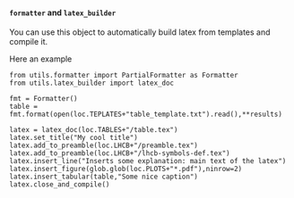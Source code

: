 #### ```formatter``` and ```latex_builder```

You can use this object to automatically build latex from templates and compile it.

Here an example
```
from utils.formatter import PartialFormatter as Formatter
from utils.latex_builder import latex_doc

fmt = Formatter()
table = fmt.format(open(loc.TEPLATES+"table_template.txt").read(),**results)

latex = latex_doc(loc.TABLES+"/table.tex")
latex.set_title("My cool title")
latex.add_to_preamble(loc.LHCB+"/preamble.tex")
latex.add_to_preamble(loc.LHCB+"/lhcb-symbols-def.tex")
latex.insert_line("Inserts some explanation: main text of the latex")
latex.insert_figure(glob.glob(loc.PLOTS+"*.pdf"),ninrow=2)
latex.insert_tabular(table,"Some nice caption")
latex.close_and_compile()
```